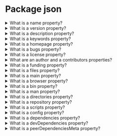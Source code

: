 # Package json

<details>
  <summary>What is a name property?</summary>

It is name of your package. The property is optional for private projects, but it is required for public projects.

Rules:

- The name must be less than or equal to 214 characters. This includes the scope for scoped packages.
- The names of scoped packages can begin with a dot or an underscore.
- New packages must not have uppercase letters in the name.
- The name ends up being part of a URL, an argument on the command line, and a folder name. Therefore, the name can't contain any non-URL-safe characters.

[More >>](https://docs.npmjs.com/cli/v9/configuring-npm/package-json#name)

</details>

<details>
  <summary>What is a version property?</summary>

The version property contains version of a package. It is option for private projects, but it is required for public projects. Version must be parseable by node-semver, which is bundled with npm as a dependency.

[More >>](https://docs.npmjs.com/cli/v9/configuring-npm/package-json#version)

</details>

<details>
  <summary>What is a description property?</summary>

Put a description in it. It's a string. This helps people discover your package, as it's listed in npm search.

[More >>](https://docs.npmjs.com/cli/v9/configuring-npm/package-json#description)

</details>

<details>
  <summary>What is a keywords property?</summary>

Put keywords in it. It's an array of strings. This helps people discover your package as it's listed in npm search.

[More >>](https://docs.npmjs.com/cli/v9/configuring-npm/package-json#keywords)

</details>

<details>
  <summary>What is a homepage property?</summary>

The url to the project homepage.

Example:

    "homepage": "https://github.com/owner/project#readme"

[More >>](https://docs.npmjs.com/cli/v9/configuring-npm/package-json#homepage)

</details>

<details>
  <summary>What is a bugs property?</summary>

The url to your project's issue tracker and / or the email address to which issues should be reported.

Example:

    {
      "url" : "https://github.com/owner/project/issues",
      "email" : "project@hostname.com"
    }

[More >>](https://docs.npmjs.com/cli/v9/configuring-npm/package-json#bugs)

</details>

<details>
  <summary>What is a license property?</summary>

You should specify a license for your package so that people know how they are permitted to use it, and any restrictions you're placing on it.

Examples:

    {
      "license" : "BSD-3-Clause"
    }

    {
      "license" : {
        "type" : "ISC",
        "url" : "https://opensource.org/licenses/ISC"
      }
    }

[More >>](https://docs.npmjs.com/cli/v9/configuring-npm/package-json#license)

</details>

<details>
  <summary>What are an author and a contributors properties?</summary>

The "author" is one person. "contributors" is an array of people. A "person" is an object with a "name" field and optionally "url" and "email", like this:

    {
      "name" : "Barney Rubble",
      "email" : "b@rubble.com",
      "url" : "http://barnyrubble.tumblr.com/"
    }

Or you can shorten that all into a single string, and npm will parse it for you:

    {
      "author": "Barney Rubble <b@rubble.com> (http://barnyrubble.tumblr.com/)"
    }

[More >>](https://docs.npmjs.com/cli/v9/configuring-npm/package-json#people-fields-author-contributors)

</details>

<details>
  <summary>What is a funding property?</summary>

It is possible to specify an object containing a URL that provides up-to-date information about ways to help fund development of your package, or a string URL, or an array of these:

    "funding": [
      {
        "type" : "individual",
        "url" : "http://example.com/donate"
      },
      "http://example.com/donateAlso",
      {
        "type" : "patreon",
        "url" : "https://www.patreon.com/my-account"
      }
    ]

[More >>](https://docs.npmjs.com/cli/v9/configuring-npm/package-json#funding)

</details>

<details>
  <summary>What is a files property?</summary>

The optional files field is an array of file patterns that describes the entries to be included when your package is installed as a dependency. File patterns follow a similar syntax to .gitignore, but reversed: including a file, directory, or glob pattern (*, **/*, and such) will make it so that file is included in the tarball when it's packed. Omitting the field will make it default to ["*"], which means it will include all files.

[More >>](https://docs.npmjs.com/cli/v9/configuring-npm/package-json#files)

</details>

<details>
  <summary>What is a main property?</summary>

The main field is a module ID that is the primary entry point to your program. If main is not set it defaults to index.js in the package's root folder.

[More >>](https://docs.npmjs.com/cli/v9/configuring-npm/package-json#main)

</details>

<details>
  <summary>What is a browser property?</summary>

If a module is meant to be used client-side the browser field should be used instead of the main field. This is helpful to hint users that it might rely on primitives that aren't available in Node.js modules.

[More >>](https://docs.npmjs.com/cli/v9/configuring-npm/package-json#browser)

</details>

<details>
  <summary>What is a bin property?</summary>

To use this, supply a bin field in your package.json which is a map of command name to local file name. When this package is installed globally, that file will be either linked inside the global bins directory or a cmd (Windows Command File) will be created which executes the specified file in the bin field, so it is available to run by name or name.cmd (on Windows PowerShell). When this package is installed as a dependency in another package, the file will be linked where it will be available to that package either directly by npm exec or by name in other scripts when invoking them via npm run-script.

For example, myapp could have this:

    {
      "bin": {
        "myapp": "./cli.js"
      }
    }

[More >>](https://docs.npmjs.com/cli/v9/configuring-npm/package-json#bin)

</details>

<details>
  <summary>What is a man property?</summary>

Specify either a single file or an array of filenames to put in place for the man program to find.

If only a single file is provided, then it's installed such that it is the result from man pkgname, regardless of its actual filename. For example:

    {
      "name": "foo",
      "version": "1.2.3",
      "description": "A packaged foo fooer for fooing foos",
      "main": "foo.js",
      "man": "./man/doc.1"
    }

[More >>](https://docs.npmjs.com/cli/v9/configuring-npm/package-json#man)

</details>

<details>
  <summary>What is a directories property?</summary>

The CommonJS Packages spec details a few ways that you can indicate the structure of your package using a directories object. If you look at npm's package.json, you'll see that it has directories for doc, lib, and man.

[More >>](https://docs.npmjs.com/cli/v9/configuring-npm/package-json#directories)

</details>

<details>
  <summary>What is a repository property?</summary>

Specify the place where your code lives. This is helpful for people who want to contribute. If the git repo is on GitHub, then the npm docs command will be able to find you.

Do it like this:

    {
      "repository": {
        "type": "git",
        "url": "https://github.com/npm/cli.git"
      }
    }

[More >>](https://docs.npmjs.com/cli/v9/configuring-npm/package-json#repository)

</details>

<details>
  <summary>What is a scripts property?</summary>

The "scripts" property is a dictionary containing script commands that are run at various times in the lifecycle of your package. The key is the lifecycle event, and the value is the command to run at that point.

[More >>](https://docs.npmjs.com/cli/v9/configuring-npm/package-json#scripts)

</details>

<details>
  <summary>What is a config property?</summary>

A "config" object can be used to set configuration parameters used in package scripts that persist across upgrades. For instance, if a package had the following:

    {
      "name": "foo",
      "config": {
        "port": "8080"
      }
    }

It could also have a "start" command that referenced the npm_package_config_port environment variable.

[More >>](https://docs.npmjs.com/cli/v9/configuring-npm/package-json#config)

</details>

<details>
  <summary>What is a dependencies property?</summary>

Dependencies are specified in a simple object that maps a package name to a version range. The version range is a string which has one or more space-separated descriptors. Dependencies can also be identified with a tarball or git URL.

[More >>](https://docs.npmjs.com/cli/v9/configuring-npm/package-json#dependencies)

</details>

<details>
  <summary>What is a devDependencies property?</summary>

If someone is planning on downloading and using a module in their program, then they probably don't want or need to download and build the external test or documentation framework that you use. In this case, it's best to map these additional items in a devDependencies object.

[More >>](https://docs.npmjs.com/cli/v9/configuring-npm/package-json#devdependencies)

</details>

<details>
  <summary>What is a peerDependenciesMeta property?</summary>

When a user installs your package, npm will emit warnings if packages specified in peerDependencies are not already installed. The peerDependenciesMeta field serves to provide npm more information on how your peer dependencies are to be used. Specifically, it allows peer dependencies to be marked as optional.

[More >>](https://docs.npmjs.com/cli/v9/configuring-npm/package-json#peerdependenciesmeta)

</details>